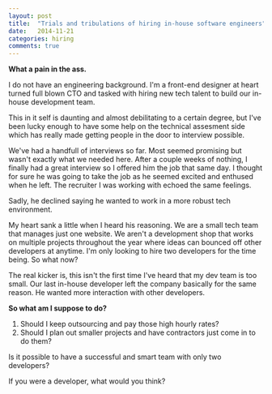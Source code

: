 ```yaml
---
layout: post
title:  "Trials and tribulations of hiring in-house software engineers"
date:   2014-11-21
categories: hiring
comments: true
---
```

**What a pain in the ass.**

I do not have an engineering background.  I'm a front-end designer at heart turned full blown CTO and tasked with hiring new tech talent to build our in-house development team.

This in it self is daunting and almost debilitating to a certain degree, but I've been lucky enough to have some help on the technical assesment side which has really made getting people in the door to interview possible.

We've had a handfull of interviews so far.  Most seemed promising but wasn't exactly what we needed here.  After a couple weeks of nothing, I finally had a great interview so I offered him the job that same day.  I thought for sure he was going to take the job as he seemed excited and enthused when he left.  The recruiter I was working with echoed the same feelings. 

Sadly, he declined saying he wanted to work in a more robust tech environment.

My heart sank a little when I heard his reasoning.  We are a small tech team that manages just  one website.  We aren't a development shop that works on multiple projects throughout the year where ideas can bounced off other developers at anytime.  I'm only looking to hire two developers for the time being.  So what now?

The real kicker is, this isn't the first time I've heard that my dev team is too small.  Our last in-house developer left the company basically for the same reason.  He wanted more interaction with other developers.

**So what am I suppose to do?**
1. Should I keep outsourcing and pay those high hourly rates?  
2. Should I plan out smaller projects and have contractors just come in to do them?

Is it possible to have a successful and smart team with only two developers?  

If you were a developer, what would you think?